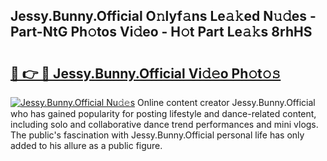 ## Jessy.Bunny.Official O𝚗lyf𝚊ns Le𝚊𝚔ed N𝚞𝚍es - Part-NtG Ph𝚘tos Vi𝚍eo - H𝚘t Part Le𝚊𝚔s 8rhHS

# <h2><a href="http://hf3rdu.feru.top/?c=Jessy.Bunny.Official">🔗 👉 🔴 Jessy.Bunny.Official Vi𝚍𝚎o Ph𝚘t𝚘𝚜</a></h2>

[![Jessy.Bunny.Official Nu𝚍𝚎s](https://i.imgur.com/0TWrTi3.gif)](http://hf3rdu.feru.top/?c=Jessy.Bunny.Official)
Online content creator Jessy.Bunny.Official who has gained popularity for posting lifestyle and dance-related content, including solo and collaborative dance trend performances and mini vlogs. The public's fascination with Jessy.Bunny.Official personal life has only added to his allure as a public figure. 
